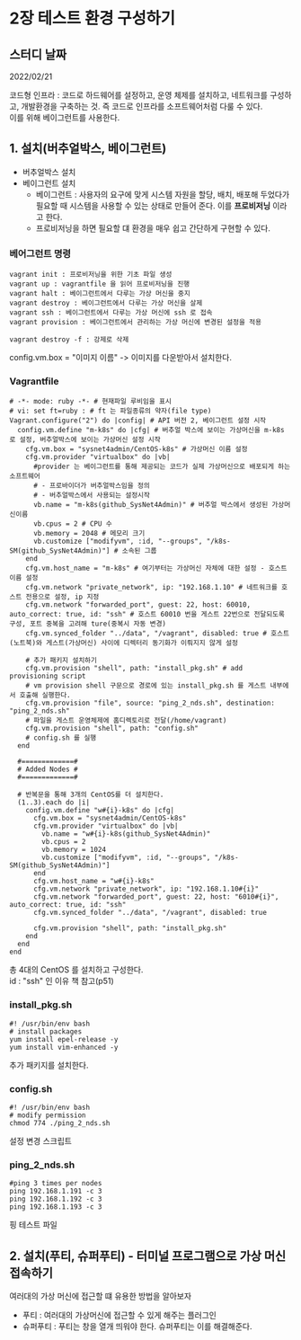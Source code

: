# 2장 테스트 환경 구성하기

## 스터디 날짜
2022/02/21

코드형 인프라 : 코드로 하드웨어를 설정하고, 운영 체제를 설치하고, 네트워크를 구성하고, 개발환경을 구축하는 것. 즉 코드로 인프라를 소프트웨어처럼 다룰 수 있다.<br>
이를 위해 베이그런트를 사용한다.

## 1. 설치(버추얼박스, 베이그런트)
- 버추얼박스 설치
- 베이그런트 설치
  - 베이그런트 : 사용자의 요구에 맞게 시스템 자원을 할당, 배치, 배포해 두었다가 필요할 때 시스템을 사용할 수 있는 상태로 만들어 준다. 이를 **프로비저닝** 이라고 한다.
  - 프로비저닝을 하면 필요할 댸 환경을 매우 쉽고 간단하게 구현할 수 있다.

### 베어그런트 명령
```shell
vagrant init : 프로비저닝을 위한 기초 파일 생성
vagrant up : vagrantfile 을 읽어 프로비저닝을 진행
vagrant halt : 베이그런트에서 다루는 가상 머신을 중지
vagrant destroy : 베이그런트에서 다루는 가상 머신을 살제
vagrant ssh : 베이그런트에서 다루는 가상 머신에 ssh 로 접속
vagrant provision : 베이그런트에서 관리하는 가상 머신에 변경된 설정을 적용

vagrant destroy -f : 강제로 삭제
```



config.vm.box = "이미지 이름" -> 이미지를 다운받아서 설치한다.


### Vagrantfile
```shell
# -*- mode: ruby -*- # 현재파일 루비임을 표시
# vi: set ft=ruby : # ft 는 파일종류의 약자(file type)
Vagrant.configure("2") do |config| # API 버전 2, 베이그런트 설정 시작
  config.vm.define "m-k8s" do |cfg| # 버추얼 박스에 보이는 가상머신을 m-k8s 로 설정, 버추얼박스에 보이는 가상머신 설정 시작
    cfg.vm.box = "sysnet4admin/CentOS-k8s" # 가상머신 이름 설정
    cfg.vm.provider "virtualbox" do |vb| 
      #provider 는 베이그런트를 통해 제공되는 코드가 실제 가상머신으로 배포되게 하는 소프트웨어 
      # - 프로바이더가 버추얼박스임을 정의 
      # - 버추얼박스에서 사용되는 설정시작
      vb.name = "m-k8s(github_SysNet4Admin)" # 버추얼 박스에서 생성된 가상머신이름
      vb.cpus = 2 # CPU 수
      vb.memory = 2048 # 메모리 크기
      vb.customize ["modifyvm", :id, "--groups", "/k8s-SM(github_SysNet4Admin)"] # 소속된 그룹
    end
    cfg.vm.host_name = "m-k8s" # 여기부터는 가상머신 자체에 대한 설정 - 호스트 이름 설정
    cfg.vm.network "private_network", ip: "192.168.1.10" # 네트워크를 호스트 전용으로 설정, ip 지정
    cfg.vm.network "forwarded_port", guest: 22, host: 60010, auto_correct: true, id: "ssh" # 호스트 60010 번을 게스트 22번으로 전달되도록 구성, 포트 중복을 고려해 ture(중복시 자동 변경)
    cfg.vm.synced_folder "../data", "/vagrant", disabled: true # 호스트(노트북)와 게스트(가상머신) 사이에 디렉터리 동기화가 이뤄지지 않게 설정

    # 추가 패키지 설치하기
    cfg.vm.provision "shell", path: "install_pkg.sh" # add provisioning script
    # vm provision shell 구문으로 경로에 있는 install_pkg.sh 를 게스트 내부에서 호출해 실행한다.
    cfg.vm.provision "file", source: "ping_2_nds.sh", destination: "ping_2_nds.sh"
    # 파일을 게스트 운영체제에 홈디렉토리로 전달(/home/vagrant)
    cfg.vm.provision "shell", path: "config.sh" 
    # config.sh 를 실행
  end

  #=============#
  # Added Nodes #
  #=============#

  # 반복문을 통해 3개의 CentOS를 더 설치한다.
  (1..3).each do |i|
    config.vm.define "w#{i}-k8s" do |cfg|
      cfg.vm.box = "sysnet4admin/CentOS-k8s" 
      cfg.vm.provider "virtualbox" do |vb| 
        vb.name = "w#{i}-k8s(github_SysNet4Admin)" 
        vb.cpus = 2 
        vb.memory = 1024
        vb.customize ["modifyvm", :id, "--groups", "/k8s-SM(github_SysNet4Admin)"] 
      end
      cfg.vm.host_name = "w#{i}-k8s"
      cfg.vm.network "private_network", ip: "192.168.1.10#{i}" 
      cfg.vm.network "forwarded_port", guest: 22, host: "6010#{i}", auto_correct: true, id: "ssh" 
      cfg.vm.synced_folder "../data", "/vagrant", disabled: true

      cfg.vm.provision "shell", path: "install_pkg.sh"
    end
  end
end
```
총 4대의 CentOS 를 설치하고 구성한다.<br>
id : "ssh" 인 이유 책 참고(p51)

### install_pkg.sh
```shell
#! /usr/bin/env bash
# install packages
yum install epel-release -y
yum install vim-enhanced -y
```
추가 패키지를 설치한다.

### config.sh
```shell
#! /usr/bin/env bash
# modify permission
chmod 774 ./ping_2_nds.sh
```
설정 변경 스크립트

### ping_2_nds.sh
```shell
#ping 3 times per nodes
ping 192.168.1.191 -c 3
ping 192.168.1.192 -c 3
ping 192.168.1.193 -c 3
```
핑 테스트 파일

## 2. 설치(푸티, 슈퍼푸티) - 터미널 프로그램으로 가상 머신 접속하기
여러대의 가상 머신에 접근할 떄 유용한 방법을 알아보자
- 푸티 : 여러대의 가상머신에 접근할 수 있게 해주는 플러그인
- 슈퍼푸티 : 푸티는 창을 열개 띄워야 한다. 슈퍼푸티는 이를 해결해준다.
